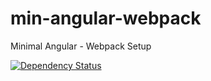 # min-angular-webpack
Minimal Angular - Webpack Setup

[![Dependency Status](https://david-dm.org/dmitriz/min-angular-webpack.svg)](https://david-dm.org/dmitriz/min-angular-webpack)
